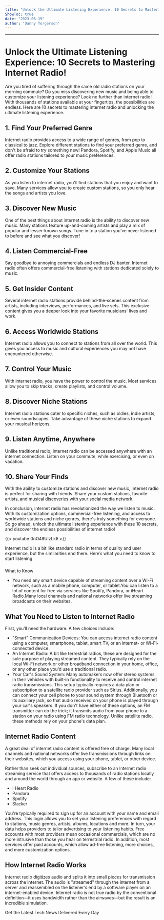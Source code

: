 ```yaml
---
title: "Unlock the Ultimate Listening Experience: 10 Secrets to Mastering Internet Radio!"
ShowToc: true 
date: "2023-06-19"
author: "Danny Torgerson"
---
```

*****
# Unlock the Ultimate Listening Experience: 10 Secrets to Mastering Internet Radio!

Are you tired of suffering through the same old radio stations on your morning commute? Do you miss discovering new music and being able to customize your listening experience? Look no further than internet radio! With thousands of stations available at your fingertips, the possibilities are endless. Here are 10 secrets to mastering internet radio and unlocking the ultimate listening experience.

## 1. Find Your Preferred Genre

Internet radio provides access to a wide range of genres, from pop to classical to jazz. Explore different stations to find your preferred genre, and don't be afraid to try something new! Pandora, Spotify, and Apple Music all offer radio stations tailored to your music preferences.

## 2. Customize Your Stations

As you listen to internet radio, you'll find stations that you enjoy and want to save. Many services allow you to create custom stations, so you only hear the songs and artists you love.

## 3. Discover New Music

One of the best things about internet radio is the ability to discover new music. Many stations feature up-and-coming artists and play a mix of popular and lesser-known songs. Tune in to a station you've never listened to before and see what you discover!

## 4. Listen Commercial-Free

Say goodbye to annoying commercials and endless DJ banter. Internet radio often offers commercial-free listening with stations dedicated solely to music.

## 5. Get Insider Content

Several internet radio stations provide behind-the-scenes content from artists, including interviews, performances, and live sets. This exclusive content gives you a deeper look into your favorite musicians' lives and work.

## 6. Access Worldwide Stations

Internet radio allows you to connect to stations from all over the world. This gives you access to music and cultural experiences you may not have encountered otherwise.

## 7. Control Your Music

With internet radio, you have the power to control the music. Most services allow you to skip tracks, create playlists, and control volume.

## 8. Discover Niche Stations

Internet radio stations cater to specific niches, such as oldies, indie artists, or even soundscapes. Take advantage of these niche stations to expand your musical horizons.

## 9. Listen Anytime, Anywhere

Unlike traditional radio, internet radio can be accessed anywhere with an internet connection. Listen on your commute, while exercising, or even on vacation.

## 10. Share Your Finds

With the ability to customize stations and discover new music, internet radio is perfect for sharing with friends. Share your custom stations, favorite artists, and musical discoveries with your social media network.

In conclusion, internet radio has revolutionized the way we listen to music. With its customization options, commercial-free listening, and access to worldwide stations and niche genres, there's truly something for everyone. So go ahead, unlock the ultimate listening experience with these 10 secrets, and discover the endless possibilities of internet radio!

{{< youtube 0nO48UIzLk8 >}} 




Internet radio is a bit like standard radio in terms of quality and user experience, but the similarities end there. Here’s what you need to know to start listening.

 
### 
What to Know
 
- You need any smart device capable of streaming content over a Wi-Fi network, such as a mobile phone, computer, or tablet.You can listen to a lot of content for free via services like Spotify, Pandora, or iHeart Radio.Many local channels and national networks offer live streaming broadcasts on their websites.

 
##   What You Need to Listen to Internet Radio   
 

First, you'll need the hardware. A few choices include:

 
- "Smart" Communication Devices: You can access internet radio content using a computer, smartphone, tablet, smart TV, or an internet- or Wi-Fi-connected device.
 - An Internet Radio: A bit like terrestrial radios, these are designed for the sole purpose of playing streamed content. They typically rely on the local Wi-Fi network or other broadband connection in your home, office, or any other place you'd use a traditional radio.
 - Your Car's Sound System: Many automakers now offer stereo systems in their vehicles with built-in functionality to receive and control internet radio transmissions. This setup typically requires a data plan or subscription to a satellite radio provider such as Sirius. Additionally, you can connect your cell phone to your sound system through Bluetooth or its auxiliary jack, so that audio received on your phone is played through your car's speakers. If you don't have either of these options, an FM transmitter can do the trick; it transmits audio from your phone to a station on your radio using FM radio technology. Unlike satellite radio, these methods rely on your phone's data plan.

 
##   Internet Radio Content  
 

A great deal of internet radio content is offered free of charge. Many local channels and national networks offer live transmissions through links on their websites, which you access using your phone, tablet, or other device.

 

Rather than seek out individual sources, subscribe to an Internet radio streaming service that offers access to thousands of radio stations locally and around the world through an app or website. A few of these include:

 
- I Heart Radio
 - Pandora
 - Spotify
 - Slacker

 

You're typically required to sign up for an account with your name and email address. This login allows you to set your listening preferences with regard to stations, music genres, artists, albums, locations and more. In turn, your data helps providers to tailor advertising to your listening habits. Free accounts with most providers mean occasional commercials, which are no more intrusive than those you hear on terrestrial radio. In addition, most services offer paid accounts, which allow ad-free listening, more choices, and more customization options.

 
##   How Internet Radio Works  
 

Internet radio digitizes audio and splits it into small pieces for transmission across the internet. The audio is "streamed" through the internet from a server and reassembled on the listener's end by a software player on an internet-enabled device. Internet radio is not true radio by the conventional definition—it uses bandwidth rather than the airwaves—but the result is an incredible simulation.

 

Get the Latest Tech News Delivered Every Day




